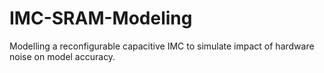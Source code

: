 # IMC-SRAM-Modeling
Modelling a reconfigurable capacitive IMC to simulate impact of hardware noise on model accuracy. 
